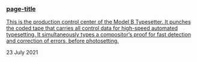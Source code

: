 ### [page-title](https://lighthouse-url)

[This is the production control center of the Model B Typesetter. It punches the coded tape that carries all control data for high-speed automated typesetting. It simultaneously types a compositor’s proof for fast detection and correction of errors, before photosetting.](https://github-url)

23 July 2021
